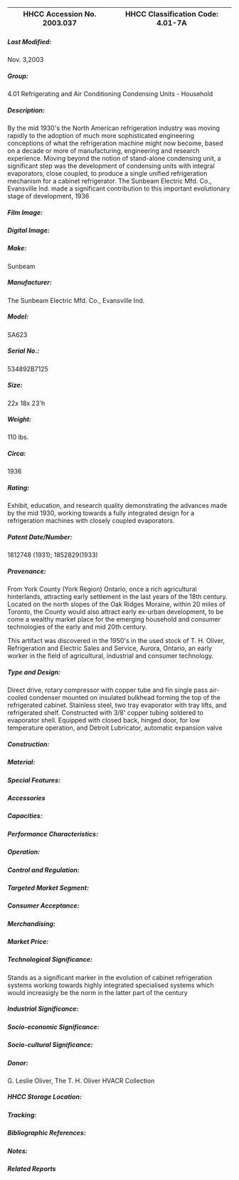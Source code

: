 | **HHCC Accession No. 2003.037** |**HHCC Classification Code:  4.01-7A**|
| ----------- | ----------- |

##### Last Modified:
Nov. 3,2003

##### Group:
4.01 Refrigerating and Air Conditioning Condensing Units - Household

##### Description:
By the mid 1930's the North American refrigeration industry was moving rapidly to the adoption of much more sophisticated engineering conceptions of what the refrigeration machine might now become, based on a decade or more of manufacturing, engineering and research experience. Moving beyond the notion of stand-alone condensing unit, a significant step was the development of condensing units with integral evaporators, close coupled, to produce a single unified refrigeration mechanism for a cabinet refrigerator. The Sunbeam Electric Mfd. Co., Evansville Ind. made a significant contribution to this important evolutionary stage of development, 1936

##### Film Image:


##### Digital Image:


##### Make:
Sunbeam

##### Manufacturer:
The Sunbeam Electric Mfd. Co., Evansville Ind.

##### Model:
SA623

##### Serial No.:
534892B7125

##### Size:
22x 18x 23'h

##### Weight:
110 lbs.

##### Circa:
1936

##### Rating:
Exhibit, education, and research quality demonstrating the advances made  by the mid 1930, working towards a fully integrated design for a refrigeration machines with closely coupled evaporators.

##### Patent Date/Number:
1812748 (1931); 1852829(1933)

##### Provenance:
From York County (York Region) Ontario, once a rich agricultural hinterlands, attracting early settlement in the last years of the 18th century. Located on the north slopes of the Oak Ridges Moraine, within 20 miles of Toronto, the County would also attract early ex-urban development, to be come a wealthy market place for the emerging household and consumer technologies of the early and mid 20th century. 

This artifact was discovered in the 1950's in the used stock of T. H. Oliver, Refrigeration and Electric Sales and Service, Aurora, Ontario, an early worker in the field of agricultural, industrial and consumer technology.

##### Type and Design:
Direct drive, rotary compressor with copper tube and fin single pass air-cooled condenser mounted on insulated bulkhead forming the top of the refrigerated cabinet. Stainless steel, two tray evaporator with tray lifts, and refrigerated shelf. Constructed with 3/8' copper tubing soldered to evaporator shell. Equipped with closed back, hinged door, for low temperature operation, and Detroit Lubricator, automatic expansion valve

##### Construction:


##### Material:


##### Special Features:


##### Accessories


##### Capacities:


##### Performance Characteristics:


##### Operation:


##### Control and Regulation:


##### Targeted Market Segment:


##### Consumer Acceptance:


##### Merchandising:


##### Market Price:


##### Technological Significance:
Stands as a significant marker in the evolution of cabinet refrigeration systems working towards highly integrated specialised systems which would increasigly be the norm in the latter part of the century

##### Industrial Significance:


##### Socio-economic Significance:


##### Socio-cultural Significance:


##### Donor:
G. Leslie Oliver, The T. H. Oliver HVACR Collection

##### HHCC Storage Location:


##### Tracking:


##### Bibliographic References:


##### Notes:


##### Related Reports


